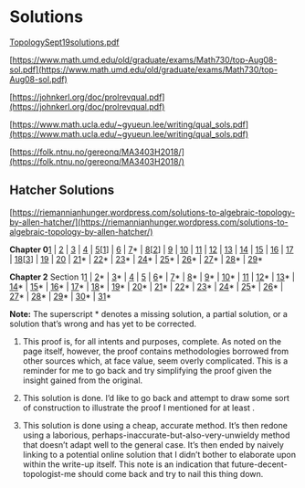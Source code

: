 
# Solutions

[TopologySept19solutions.pdf](attachments/TopologySept19solutions.pdf)

[https://www.math.umd.edu/old/graduate/exams/Math730/top-Aug08-sol.pdf](https://www.math.umd.edu/old/graduate/exams/Math730/top-Aug08-sol.pdf)

[https://johnkerl.org/doc/prolrevqual.pdf](https://johnkerl.org/doc/prolrevqual.pdf)

[https://www.math.ucla.edu/~gyueun.lee/writing/qual_sols.pdf](https://www.math.ucla.edu/~gyueun.lee/writing/qual_sols.pdf)

[https://folk.ntnu.no/gereonq/MA3403H2018/](https://folk.ntnu.no/gereonq/MA3403H2018/)


## Hatcher Solutions

[](https://riemannianhunger.wordpress.com/solutions-to-algebraic-topology-by-allen-hatcher/)[https://riemannianhunger.wordpress.com/solutions-to-algebraic-topology-by-allen-hatcher/](https://riemannianhunger.wordpress.com/solutions-to-algebraic-topology-by-allen-hatcher/)

**Chapter 0**[1](https://riemannianhunger.wordpress.com/hatcher-0-1/) | [2](https://riemannianhunger.wordpress.com/hatcher-0-2/) | [3](https://riemannianhunger.wordpress.com/solutions-to-algebraic-topology-by-allen-hatcher/hatcher-0-3/) | [4](https://riemannianhunger.wordpress.com/solutions-to-algebraic-topology-by-allen-hatcher/hatcher-0-4/) | [5](https://riemannianhunger.wordpress.com/solutions-to-algebraic-topology-by-allen-hatcher/hatcher-0-5/)[[1](https://riemannianhunger.wordpress.com/solutions-to-algebraic-topology-by-allen-hatcher/)] | [6](https://riemannianhunger.wordpress.com/solutions-to-algebraic-topology-by-allen-hatcher/hatcher-0-6/) | [7](https://riemannianhunger.wordpress.com/solutions-to-algebraic-topology-by-allen-hatcher/hatcher-0-7/)* | [8](https://riemannianhunger.wordpress.com/hatcher-0-8/)[[2](https://riemannianhunger.wordpress.com/solutions-to-algebraic-topology-by-allen-hatcher/)] | [9](https://riemannianhunger.wordpress.com/hatcher-0-9/) | [10](https://riemannianhunger.wordpress.com/hatcher-0-10/) | [11](https://riemannianhunger.wordpress.com/hatcher-0-11/) | [12](https://riemannianhunger.wordpress.com/hatcher-0-12/) | [13](https://riemannianhunger.wordpress.com/hatcher-0-13/) | [14](https://riemannianhunger.wordpress.com/hatcher-0-14/) | [15](https://riemannianhunger.wordpress.com/hatcher-0-15/) | [16](https://riemannianhunger.wordpress.com/hatcher-0-16/) | [17](https://riemannianhunger.wordpress.com/hatcher-0-17/) | [18](https://riemannianhunger.wordpress.com/hatcher-0-18/)[[3](https://riemannianhunger.wordpress.com/solutions-to-algebraic-topology-by-allen-hatcher/)] | [19](https://riemannianhunger.wordpress.com/hatcher-0-19/) | [20](https://riemannianhunger.wordpress.com/hatcher-0-20/) | [21](https://riemannianhunger.wordpress.com/hatcher-0-21/)* | [22](https://riemannianhunger.wordpress.com/hatcher-0-22/)* | [23](https://riemannianhunger.wordpress.com/hatcher-0-23/)* | [24](https://riemannianhunger.wordpress.com/hatcher-0-24/)* | [25](https://riemannianhunger.wordpress.com/hatcher-0-25/)* | [26](https://riemannianhunger.wordpress.com/hatcher-0-26/)* | [27](https://riemannianhunger.wordpress.com/hatcher-0-27/)* | [28](https://riemannianhunger.wordpress.com/hatcher-0-28/)* | [29](https://riemannianhunger.wordpress.com/hatcher-0-29/)*

**Chapter 2** Section 1[1](https://riemannianhunger.wordpress.com/solutions-to-algebraic-topology-by-allen-hatcher/hatcher-2-1-1/) | [2](https://riemannianhunger.wordpress.com/solutions-to-algebraic-topology-by-allen-hatcher/hatcher-2-1-2/)* | [3](https://riemannianhunger.wordpress.com/solutions-to-algebraic-topology-by-allen-hatcher/hatcher-2-1-3/)* | [4](https://riemannianhunger.wordpress.com/solutions-to-algebraic-topology-by-allen-hatcher/hatcher-2-1-4/) | [5](https://riemannianhunger.wordpress.com/solutions-to-algebraic-topology-by-allen-hatcher/hatcher-2-1-5/) | [6](https://riemannianhunger.wordpress.com/solutions-to-algebraic-topology-by-allen-hatcher/hatcher-2-1-6/)* | [7](https://riemannianhunger.wordpress.com/solutions-to-algebraic-topology-by-allen-hatcher/hatcher-2-1-7/)* | [8](https://riemannianhunger.wordpress.com/solutions-to-algebraic-topology-by-allen-hatcher/hatcher-2-1-8/)* | [9](https://riemannianhunger.wordpress.com/solutions-to-algebraic-topology-by-allen-hatcher/hatcher-2-1-9/)* | [10](https://riemannianhunger.wordpress.com/solutions-to-algebraic-topology-by-allen-hatcher/hatcher-2-1-10/)* | [11](https://riemannianhunger.wordpress.com/solutions-to-algebraic-topology-by-allen-hatcher/hatcher-2-1-11/) | [12](https://riemannianhunger.wordpress.com/solutions-to-algebraic-topology-by-allen-hatcher/hatcher-2-1-12/)* | [13](https://riemannianhunger.wordpress.com/solutions-to-algebraic-topology-by-allen-hatcher/hatcher-2-1-13/)* | [14](https://riemannianhunger.wordpress.com/solutions-to-algebraic-topology-by-allen-hatcher/hatcher-2-1-14/)* | [15](https://riemannianhunger.wordpress.com/solutions-to-algebraic-topology-by-allen-hatcher/hatcher-2-1-15/)* | [16](https://riemannianhunger.wordpress.com/solutions-to-algebraic-topology-by-allen-hatcher/hatcher-2-1-16/)* | [17](https://riemannianhunger.wordpress.com/solutions-to-algebraic-topology-by-allen-hatcher/hatcher-2-1-17/)* | [18](https://riemannianhunger.wordpress.com/solutions-to-algebraic-topology-by-allen-hatcher/hatcher-2-1-18/)* | [19](https://riemannianhunger.wordpress.com/solutions-to-algebraic-topology-by-allen-hatcher/hatcher-2-1-19/)* | [20](https://riemannianhunger.wordpress.com/solutions-to-algebraic-topology-by-allen-hatcher/hatcher-2-1-20/)* | [21](https://riemannianhunger.wordpress.com/solutions-to-algebraic-topology-by-allen-hatcher/hatcher-2-1-21/)* | [22](https://riemannianhunger.wordpress.com/solutions-to-algebraic-topology-by-allen-hatcher/hatcher-2-1-22/)* | [23](https://riemannianhunger.wordpress.com/solutions-to-algebraic-topology-by-allen-hatcher/hatcher-2-1-23/)* | [24](https://riemannianhunger.wordpress.com/hatcher-2-1-24/)* | [25](https://riemannianhunger.wordpress.com/hatcher-2-1-25/)* | [26](https://riemannianhunger.wordpress.com/solutions-to-algebraic-topology-by-allen-hatcher/hatcher-2-1-26/)* | [27](https://riemannianhunger.wordpress.com/solutions-to-algebraic-topology-by-allen-hatcher/hatcher-2-1-27/)* | [28](https://riemannianhunger.wordpress.com/solutions-to-algebraic-topology-by-allen-hatcher/hatcher-2-1-28/)* | [29](https://riemannianhunger.wordpress.com/solutions-to-algebraic-topology-by-allen-hatcher/hatcher-2-1-29/)* | [30](https://riemannianhunger.wordpress.com/solutions-to-algebraic-topology-by-allen-hatcher/hatcher-2-1-30/)* | [31](https://riemannianhunger.wordpress.com/hatcher-2-1-31/)*

**Note:** The superscript * denotes a missing solution, a partial solution, or a solution that’s wrong and has yet to be corrected.

1.  This proof is, for all intents and purposes, complete. As noted on the page itself, however, the proof contains methodologies borrowed from other sources which, at face value, seem overly complicated. This is a reminder for me to go back and try simplifying the proof given the insight gained from the original.
    
2.  This solution is done. I’d like to go back and attempt to draw some sort of construction to illustrate the proof I mentioned for at least .
    
3.  This solution is done using a cheap, accurate method. It’s then redone using a laborious, perhaps-inaccurate-but-also-very-unwieldy method that doesn’t adapt well to the general case. It’s then ended by naively linking to a potential online solution that I didn’t bother to elaborate upon within the write-up itself. This note is an indication that future-decent-topologist-me should come back and try to nail this thing down.

